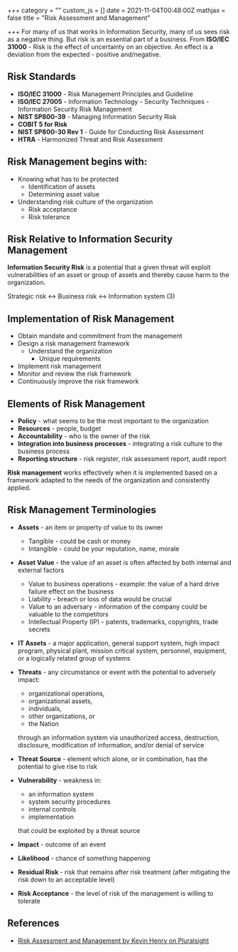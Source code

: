 +++
category = ""
custom_js = []
date = 2021-11-04T00:48:00Z
mathjax = false
title = "Risk Assessment and Management"

+++
For many of us that works in Information Security, many of us sees risk as a negative thing. But risk is an essential part of a business. From **ISO/IEC 31000** - Risk is the effect of uncertainty on an objective. An effect is a deviation from the expected - positive and/negative.

## Risk Standards

* **ISO/IEC 31000** - Risk Management Principles and Guideline
* **ISO/IEC 27005** - Information Technology - Security Techniques - Information Security Risk Management
* **NIST SP800-39** - Managing Information Security Risk
* **COBIT 5 for Risk**
* **NIST SP800-30 Rev 1** - Guide for Conducting Risk Assessment
* **HTRA** - Harmonized Threat and Risk Assessment

## Risk Management begins with:

* Knowing what has to be protected
  * Identification of assets
  * Determining asset value
* Understanding risk culture of the organization
  * Risk acceptance
  * Risk tolerance

## Risk Relative to Information Security Management

**Information Security Risk** is a potential that a given threat will exploit vulnerabilities of an asset or group of assets and thereby cause harm to the organization.

Strategic risk <-> Business risk <-> Information system (3)

## Implementation of Risk Management

* Obtain mandate and commitment from the management
* Design a risk management framework
  * Understand the organization
    * Unique requirements
* Implement risk management
* Monitor and review the risk framework
* Continuously improve the risk framework

## Elements of Risk Management

* **Policy** - what seems to be the most important to the organization
* **Resources** - people, budget
* **Accountability** - who is the owner of the risk
* **Integration into business processes** - integrating a risk culture to the business process
* **Reporting structure** - risk register, risk assessment report, audit report

**Risk management** works effectively when it is implemented based on a framework adapted to the needs of the organization and consistently applied.

## Risk Management Terminologies

* **Assets** - an item or property of value to its owner
  * Tangible - could be cash or money
  * Intangible - could be your reputation, name, morale
* **Asset Value** - the value of an asset is often affected by both internal and external factors
  * Value to business operations - example: the value of a hard drive failure effect on the business
  * Liability - breach or loss of data would be crucial
  * Value to an adversary - information of the company could be valuable to the competitors
  * Intellectual Property (IP) - patents, trademarks, copyrights, trade secrets
* **IT Assets** - a major application, general support system, high impact program, physical plant, mission critical system, personnel, equipment, or a logically related group of systems
* **Threats** - any circumstance or event with the potential to adversely impact:
  * organizational operations,
  * organizational assets,
  * individuals,
  * other organizations, or
  * the Nation

  through an information system via unauthorized access, destruction, disclosure, modification of information, and/or denial of service
* **Threat Source** - element which alone, or in combination, has the potential to give rise to risk
* **Vulnerability** - weakness in:
  * an information system
  * system security procedures
  * internal controls
  * implementation

  that could be exploited by a threat source
* **Impact** - outcome of an event
* **Likelihood** - chance of something happening
* **Residual Risk** - risk that remains after risk treatment (after mitigating the risk down to an acceptable level)
* **Risk Acceptance** - the level of risk of the management is willing to tolerate

## References

* [Risk Assessment and Management by Kevin Henry on Pluralsight](https://app.pluralsight.com/library/courses/risk-assessment-management/table-of-contents)